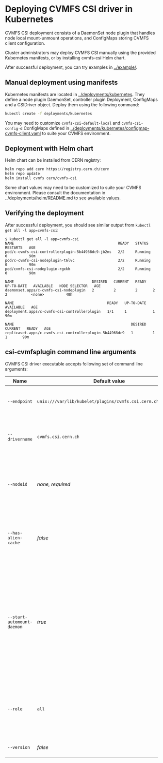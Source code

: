 # Deploying CVMFS CSI driver in Kubernetes

CVMFS CSI deployment consists of a DaemonSet node plugin that handles node local mount-unmount operations, and ConfigMaps storing CVMFS client configuration.

Cluster administrators may deploy CVMFS CSI manually using the provided Kubernetes manifests, or by installing cvmfs-csi Helm chart.

After successful deployment, you can try examples in [../example/](../example/).

## Manual deployment using manifests

Kubernetes manifests are located in [../deployments/kubernetes](../deployments/kubernetes). They define a node plugin DaemonSet, controller plugin Deployment, ConfigMaps and a CSIDriver object. Deploy them using the following command:

```bash
kubectl create -f deployments/kubernetes
```

You may need to customize `cvmfs-csi-default-local` and `cvmfs-csi-config-d` ConfigMaps defined in [../deployments/kubernetes/configmap-cvmfs-client.yaml](../deployments/kubernetes/cvmfs-client-configmap.yaml) to suite your CVMFS environment.

## Deployment with Helm chart

Helm chart can be installed from CERN registry:

```bash
helm repo add cern https://registry.cern.ch/cern
helm repo update
helm install cvmfs cern/cvmfs-csi
```

Some chart values may need to be customized to suite your CVMFS environment. Please consult the documentation in [../deployments/helm/README.md](../deployments/helm/README.md) to see available values.

## Verifying the deployment

After successful deployment, you should see similar output from `kubectl get all -l app=cvmfs-csi`:

```
$ kubectl get all -l app=cvmfs-csi
NAME                                                READY   STATUS    RESTARTS   AGE
pod/c-cvmfs-csi-controllerplugin-5b44968dc9-jb2ms   2/2     Running   0          90m
pod/c-cvmfs-csi-nodeplugin-t6lvc                    2/2     Running   0          90m
pod/cvmfs-csi-nodeplugin-rgxkh                      2/2     Running   0          90m

NAME                                    DESIRED   CURRENT   READY   UP-TO-DATE   AVAILABLE   NODE SELECTOR   AGE
daemonset.apps/c-cvmfs-csi-nodeplugin   2         2         2       2            2           <none>          40h

NAME                                           READY   UP-TO-DATE   AVAILABLE   AGE
deployment.apps/c-cvmfs-csi-controllerplugin   1/1     1            1           90m

NAME                                                      DESIRED   CURRENT   READY   AGE
replicaset.apps/c-cvmfs-csi-controllerplugin-5b44968dc9   1         1         1       90m
```

## csi-cvmfsplugin command line arguments

CVMFS CSI driver executable accepts following set of command line arguments:

|Name|Default value|Description|
|--|--|--|
|`--endpoint`|`unix:///var/lib/kubelet/plugins/cvmfs.csi.cern.ch/csi.sock`|(string value) CSI endpoint. CVMFS CSI will create a UNIX socket at this location.|
|`--drivername`|`cvmfs.csi.cern.ch`|(string value) Name of the driver that is used to link PersistentVolume objects to CVMFS CSI driver.|
|`--nodeid`|_none, required_|(string value) Unique identifier of the node on which the CVMFS CSI node plugin pod is running. Should be set to the value of `Pod.spec.nodeName`.|
|`--has-alien-cache`|_false_|(boolean value) CVMFS client is using alien cache volume. The volume will be `chmod`'d with correct permissions.|
|`--start-automount-daemon`|_true_|(boolean value) Whether CVMFS CSI nodeplugin Pod should run automount daemon. This is required for automounts to work. If however worker nodes are already running automount daemon (e.g. as a systemd service), you may disable running yet another instance of the daemon using this switch.|
|`--role`|`all`|Enable driver service role (comma-separated list or repeated `--role` flags). Allowed values are: `all`, `identity`, `node`, `controller`.|
|`--version`|_false_|(boolean value) Print driver version and exit.|

